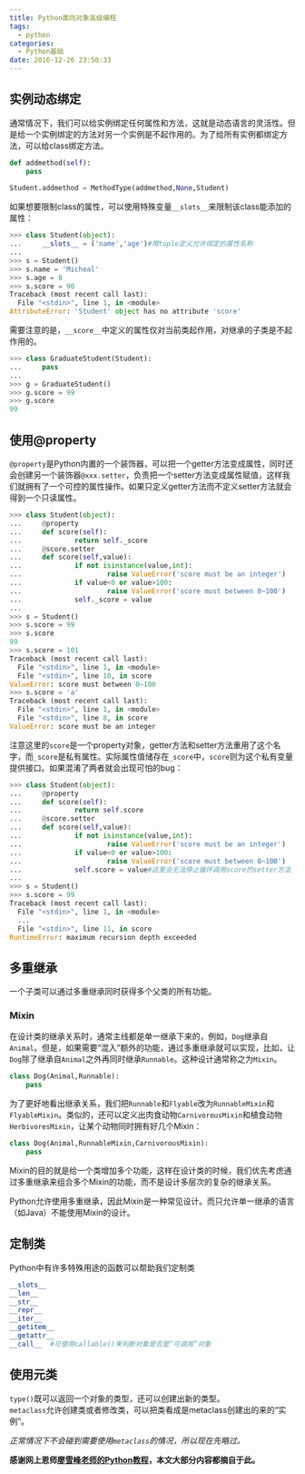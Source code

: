 ```yaml
---
title: Python面向对象高级编程
tags:
  - python
categories:
  - Python基础
date: 2016-12-26 23:50:33
---
```


## 实例动态绑定
通常情况下，我们可以给实例绑定任何属性和方法，这就是动态语言的灵活性。但是给一个实例绑定的方法对另一个实例是不起作用的。为了给所有实例都绑定方法，可以给class绑定方法。

```python
def addmethod(self):
	pass
	
Student.addmethod = MethodType(addmethod,None,Student)
```

<!--More-->
如果想要限制class的属性，可以使用特殊变量`__slots__`来限制该class能添加的属性：

```python
>>> class Student(object):
...     __slots__ = ('name','age')#用tuple定义允许绑定的属性名称
... 
>>> s = Student()
>>> s.name = 'Micheal'
>>> s.age = 8
>>> s.score = 90
Traceback (most recent call last):
  File "<stdin>", line 1, in <module>
AttributeError: 'Student' object has no attribute 'score'
```
需要注意的是，`__score__`中定义的属性仅对当前类起作用，对继承的子类是不起作用的。

```python
>>> class GraduateStudent(Student):
...     pass
... 
>>> g = GraduateStudent()
>>> g.score = 99
>>> g.score
99
```
## 使用@property
`@property`是Python内置的一个装饰器，可以把一个getter方法变成属性，同时还会创建另一个装饰器`@xxx.setter`，负责把一个setter方法变成属性赋值，这样我们就拥有了一个可控的属性操作。如果只定义getter方法而不定义setter方法就会得到一个只读属性。

```python
>>> class Student(object):
...     @property
...     def score(self):
...             return self._score
...     @score.setter
...     def score(self,value):
...             if not isinstance(value,int):
...                     raise ValueError('score must be an integer')
...             if value<0 or value>100:
...                     raise ValueError('score must between 0~100')
...             self._score = value
... 
>>> s = Student()
>>> s.score = 99
>>> s.score
99
>>> s.score = 101
Traceback (most recent call last):
  File "<stdin>", line 1, in <module>
  File "<stdin>", line 10, in score
ValueError: score must between 0~100
>>> s.score = 'a'
Traceback (most recent call last):
  File "<stdin>", line 1, in <module>
  File "<stdin>", line 8, in score
ValueError: score must be an integer
```
注意这里的`score`是一个property对象，getter方法和setter方法重用了这个名字，而`_score`是私有属性。实际属性值储存在`_score`中，`score`则为这个私有变量提供接口。如果混淆了两者就会出现可怕的bug：

```python
>>> class Student(object):
...     @property
...     def score(self):
...             return self.score
...     @score.setter
...     def score(self,value):
...             if not isinstance(value,int):
...                     raise ValueError('score must be an integer')
...             if value<0 or value>100:
...                     raise ValueError('score must between 0~100')
...             self.score = value#这里会无法停止循环调用score的setter方法
... 
>>> s = Student()
>>> s.score = 99
Traceback (most recent call last):
  File "<stdin>", line 1, in <module>
  ...
  File "<stdin>", line 11, in score
RuntimeError: maximum recursion depth exceeded
```
## 多重继承
一个子类可以通过多重继承同时获得多个父类的所有功能。
### Mixin
在设计类的继承关系时，通常主线都是单一继承下来的，例如，`Dog`继承自`Animal`。但是，如果需要“混入”额外的功能，通过多重继承就可以实现，比如，让`Dog`除了继承自`Animal`之外再同时继承`Runnable`。这种设计通常称之为`Mixin`。

```python
class Dog(Animal,Runnable):
	pass
```

为了更好地看出继承关系，我们把`Runnable`和`Flyable`改为`RunnableMixin`和`FlyableMixin`。类似的，还可以定义出肉食动物`CarnivorousMixin`和植食动物`HerbivoresMixin`，让某个动物同时拥有好几个Mixin：

```python
class Dog(Animal,RunnableMixin,CarnivorousMixin):
	pass
```
Mixin的目的就是给一个类增加多个功能，这样在设计类的时候，我们优先考虑通过多重继承来组合多个Mixin的功能，而不是设计多层次的复杂的继承关系。

Python允许使用多重继承，因此Mixin是一种常见设计。而只允许单一继承的语言（如Java）不能使用Mixin的设计。
## 定制类
Python中有许多特殊用途的函数可以帮助我们定制类

```python
__slots__
__len__
__str__
__repr__
__iter__
__getitem__
__getattr__
__call__  #可使用callable()来判断对象是否是“可调用”对象
```
## 使用元类
`type()`既可以返回一个对象的类型，还可以创建出新的类型。  
`metaclass`允许创建类或者修改类，可以把类看成是metaclass创建出的来的“实例”。

*正常情况下不会碰到需要使用`metaclass`的情况，所以现在先略过。*


**感谢网上恩师[廖雪峰老师的Python教程][廖雪峰老师的教程]，本文大部分内容都摘自于此。**

[廖雪峰老师的教程]: http://www.liaoxuefeng.com/wiki/001374738125095c955c1e6d8bb493182103fac9270762a000
